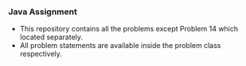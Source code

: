 ### Java Assignment

- This repository contains all the problems except Problem 14 which located separately.
- All problem statements are available inside the problem class respectively.